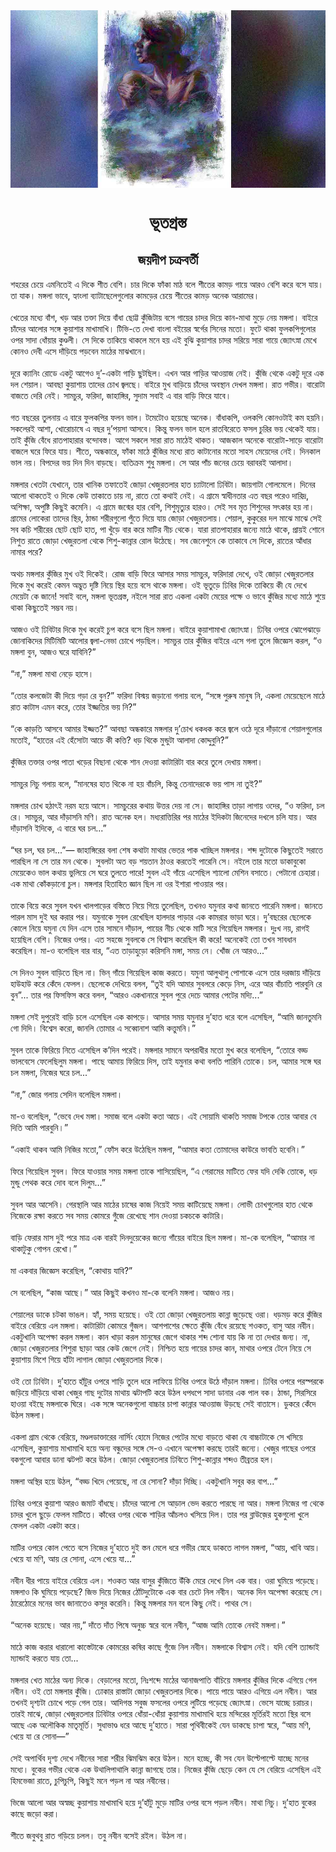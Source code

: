 <div align=center> <img src="../../metadata/images/rabibasariya/ভূতগ্রস্ত.jpg" align="center" ></div>
<h1 align=center>ভূতগ্রস্ত</h1>
<h2 align=center>জয়দীপ চক্রবর্তী</h2>
শহরের চেয়ে এমনিতেই এ দিকে শীত বেশি। চার দিকে ফাঁকা মাঠ বলে শীতের কামড় গায়ে আরও বেশি করে বসে যায়। তা যাক। মঙ্গলা ভাবে, হ্যাংলা ব্যাটাছেলেগুলোর কামড়ের চেয়ে শীতের কামড় অনেক আরামের।<br> <br>খেতের মধ্যে বাঁশ, খড় আর তক্তা দিয়ে বাঁধা ছোট্ট কুঁজিটায় বসে গায়ের চাদর দিয়ে কান-মাথা মুড়ে নেয় মঙ্গলা। বাইরে চাঁদের আলোর সঙ্গে কুয়াশার মাখামাখি। টিভি-তে দেখা বাংলা বইয়ের স্বর্গের সিনের মতো। ফুটে থাকা ফুলকপিগুলোর ওপর সাদা ধোঁয়ার কুণ্ডলী। সে দিকে তাকিয়ে থাকলে মনে হয় এই বুঝি কুয়াশার চাদর সরিয়ে সারা গায়ে জ্যোৎস্না মেখে কোনও দেবী এসে দাঁড়িয়ে পড়বেন মাঠের মাঝখানে।<br> <br>দূরে ক্যানিং রোডে একটু আগেও দু’-একটা গাড়ি ছুটছিল। এখন আর গাড়ির আওয়াজ নেই। কুঁজি থেকে একটু দূরে এক দল শেয়াল। আবছা কুয়াশায় তাদের চোখ জ্বলছে। বাইরে মুখ বাড়িয়ে চাঁদের অবস্থান দেখল মঙ্গলা। রাত গভীর। বারোটা বাজতে দেরি নেই। সামচুর, ফরিদা, জাহাঙ্গির, সুদাম সবাই এ বার বাড়ি ফিরে যাবে।<br> <br>গত বছরের তুলনায় এ বারে ফুলকপির ফলন ভাল। টমেটোও হয়েছে অনেক। বাঁধাকপি, ওলকপি কোনওটাই কম হয়নি। সকলেরই আশা, খোরোচাষে এ বছর দু’পয়সা আসবে। কিন্তু ফলন ভাল হলে রাতবিরেতে ফসল চুরির ভয় থেকেই যায়। তাই কুঁজি বেঁধে রাতপাহারার বন্দোবস্ত। আগে সকলে সারা রাত মাঠেই থাকত। আজকাল অনেকে বারোটা-সাড়ে বারোটা বাজলে ঘরে ফিরে যায়। শীতে, অন্ধকারে, ফাঁকা মাঠে কুঁজির মধ্যে রাত কাটানোর মতো সাহস মেয়েদের নেই। দিনকাল ভাল নয়। বিপদের ভয় দিন দিন বাড়ছে। ব্যতিক্রম শুধু মঙ্গলা। সে আর পাঁচ জনের চেয়ে বরাবরই আলাদা।<br> <br>মঙ্গলার খেতটা যেখানে, তার খানিক তফাতেই জোড়া খেজুরতলার হাত চ্যাটালো ঢিবিটা। জায়গাটা গোলমেলে। দিনের আলো থাকতেই ও দিকে কেউ তাকাতে চায় না, রাতে তো কথাই নেই। এ গ্রামে স্বাধীনতার এত বছর পরেও দারিদ্র, অশিক্ষা, অপুষ্টি কিছুই কমেনি। এ গ্রামে জন্মের হার বেশি, শিশুমৃত্যুর হারও। সেই সব মৃত শিশুদের সৎকার হয় না। গ্রামের লোকেরা তাদের স্থির, ঠান্ডা শরীরগুলো পুঁতে দিয়ে যায় জোড়া খেজুরতলায়। শেয়াল, কুকুরের দল মাঝে মাঝে সেই সব কচি শরীরের ছোট ছোট হাত, পা খুঁড়ে বার করে মাটির নীচ থেকে। যারা রাতপাহারার জন্যে মাঠে থাকে, প্রায়ই শোনে নিশুত রাতে জোড়া খেজুরতলা থেকে শিশু-কান্নার রোল উঠেছে। সব জেনেশুনে কে তাকাবে সে দিকে, রাতের আঁধার নামার পরে?<br> <br>অথচ মঙ্গলার কুঁজির মুখ ওই দিকেই। রোজ বাড়ি ফিরে আসার সময় সামচুর, ফরিদারা দেখে, ওই জোড়া খেজুরতলার দিকে মুখ করেই কেমন অদ্ভুত দৃষ্টি নিয়ে স্থির হয়ে বসে থাকে মঙ্গলা। ওই ভূতুড়ে ঢিবির দিকে তাকিয়ে কী যে দেখে মেয়েটা কে জানে! সবাই বলে, মঙ্গলা ভূতগ্রস্ত, নইলে সারা রাত একলা একটা মেয়ের পক্ষে ও ভাবে কুঁজির মধ্যে মাঠে শুয়ে থাকা কিছুতেই সম্ভব নয়।<br> <br>আজও ওই ঢিবিটার দিকে মুখ করেই চুপ করে বসে ছিল মঙ্গলা। বাইরে কুয়াশামাখা জ্যোৎস্না। ঢিবির ওপরে ঝোপেঝাড়ে জোনাকিদের মিটিমিটি আলোর জ্বলা-নেভা চোখে পড়ছিল। সামচুর তার কুঁজির বাইরে এসে গলা তুলে জিজ্ঞেস করল, “ও মঙ্গলা বুন, আজও ঘরে যাবিনি?”<br> <br>“না,” মঙ্গলা মাথা নেড়ে হাসে।<br> <br>“তোর কলজেটা কী দিয়ে গড়া রে বুন?” ফরিদা বিস্ময় জড়ানো গলায় বলে, “সঙ্গে পুরুষ মানুষ নি, একলা মেয়েছেলে মাঠে রাত কাটাস এমন করে, তোর ইজ্জতির ভয় নি?”<br> <br>“কে কাড়তি আসবে আমার ইজ্জত?” আবছা অন্ধকারে মঙ্গলার দু’চোখ ধকধক করে জ্বলে ওঠে দূরে দাঁড়ানো শেয়ালগুলোর মতোই, “হাতের এই হেঁসোটা আচে কী কত্তি? ধড় থিকে মুন্ডুটা আলাদা কোদ্দুবুনি?”<br> <br>কুঁজির তক্তার ওপর পাতা খড়ের বিছানা থেকে শান দেওয়া কাটারিটা বার করে তুলে দেখায় মঙ্গলা।<br> <br>সামচুর নিচু গলায় বলে, “মানষের হাত থিকে না হয় বাঁচলি, কিন্তু তেনাদেরকে ভয় পাস না তুই?”<br> <br>মঙ্গলার চোখ হঠাৎই নরম হয়ে আসে। সামচুরের কথায় উত্তর দেয় না সে। জাহাঙ্গির তাড়া লাগায় ওদের, “ও ফরিদা, চল রে। সামচুর, আর দাঁড়াসনি মণি। রাত অনেক হল। মধ্যরাত্তিরির পর মাঠের ইদিকটা জিনেদের দখলে চলি যায়। আর দাঁড়াসনি ইদিকে, এ বারে ঘর চল...”<br> <br>“ঘর চল, ঘর চল...”— জাহাঙ্গিরের বলা শেষ কথাটা মাথার ভেতর পাক খাচ্ছিল মঙ্গলার। শব্দ দুটোকে কিছুতেই সরাতে পারছিল না সে তার মন থেকে। সুবলটা অত বড় শয়তান ঠাওর করতেই পারেনি সে। নইলে তার মতো ডাকাবুকো মেয়েকেও ভাল কথায় ভুলিয়ে সে ঘরে তুলতে পারে! সুবল এই গাঁয়ে এসেছিল শ্যালো মেশিন বসাতে। পেটানো চেহারা। এক মাথা কোঁকড়ানো চুল। মঙ্গলার হিতাহিত জ্ঞান ছিল না ওর ইশারা পাওয়ার পর।<br> <br>তাকে বিয়ে করে সুবল যখন খালপাড়ের বস্তিতে নিয়ে গিয়ে তুলেছিল, তখনও যমুনার কথা জানতে পারেনি মঙ্গলা। জানতে পারল মাস দুই ঘর করার পর। যমুনাকে সুবল রেখেছিল হালদার পাড়ার এক কামরার ভাড়া ঘরে। দু’বছরের ছেলেকে কোলে নিয়ে যমুনা যে দিন এসে তার সামনে দাঁড়াল, পায়ের নীচ থেকে মাটি সরে গিয়েছিল মঙ্গলার। দুঃখ নয়, রাগই হয়েছিল বেশি। নিজের ওপর। এত সহজে সুবলকে সে বিশ্বাস করেছিল কী করে! অনেকেই তো তখন সাবধান করেছিল। মা-ও বলেছিল বার বার, “এত তাড়াহুড়ো করিসনি মঙ্গা, সময় নে। খোঁজ নে আরও...”<br> <br>সে দিনও সুবল বাড়িতে ছিল না। ভিন্‌ গাঁয়ে গিয়েছিল কাজ করতে। যমুনা আলুথালু পোশাকে এসে তার দরজায় দাঁড়িয়ে হাউহাউ করে কেঁদে ফেলল। ছেলেকে দেখিয়ে বলল, “তুই যদি আমার সুবলরে কেড়ে নিস, এরে আর বাঁচাতি পারবুনি রে বুন”... তার পর ফিসফিস করে বলল, “আরও একখানারে সুবল পুরে দেচে আমার পেটের মদ্যি...”<br> <br>মঙ্গলা সেই দুপুরেই বাড়ি চলে এসেছিল এক কাপড়ে। আসার সময় যমুনার দু’হাত ধরে বলে এসেছিল, “আমি জানতুমনি গো দিদি। বিশ্বেস করো, জানলি তোমার এ সব্বোনাশ আমি কত্তুমনি।”<br> <br>সুবল তাকে ফিরিয়ে নিতে এসেছিল ক’দিন পরেই। মঙ্গলার সামনে অপরাধীর মতো মুখ করে বলেছিল, “তোরে বড্ড ভালবেসে ফেলেছিলুম মঙ্গলা। পাছে আমায় ফিরিয়ে দিস, তাই যমুনার কথা বলতি পারিনি তোকে। চল, আমার সঙ্গে ঘর চল মঙ্গলা, নিজের ঘরে চল...”<br> <br>“না,” জোর গলায় সেদিন বলেছিল মঙ্গলা।<br> <br>মা-ও বলেছিল, “ভেবে দেখ মঙ্গা। সমাজ বলে একটা কতা আচে। এই সোয়ামি থাকতি সমাজ টপকে তোর আবার বে দিতি আমি পারবুনি।”<br> <br>“একাই থাকব আমি নিজির মতো,” ফোঁস করে উঠেছিল মঙ্গলা, “আমার কতা তোমাদের কাউরে ভাবতি হবেনি।”<br> <br>ফিরে গিয়েছিল সুবল। ফিরে যাওয়ার সময় মঙ্গলা তাকে শাসিয়েছিল, “এ গেরামের মাটিতে ফের যদি দেকি তোকে, ধড় মুন্ডু পেথক করে দোব বলে দিলুম...”<br> <br>সুবল আর আসেনি। গেরস্থালি আর মাঠের চাষের কাজ নিয়েই সময় কাটিয়েছে মঙ্গলা। লোভী চোখগুলোর হাত থেকে নিজেকে রক্ষা করতে সব সময় কোমরে গুঁজে রেখেছে শান দেওয়া চকচকে কাটারি।<br> <br>বাড়ি ফেরার মাস দুই পরে মাত্র এক বারই দিনদুয়েকের জন্যে গাঁয়ের বাইরে ছিল মঙ্গলা। মা-কে বলেছিল, “আমার না থাকাটুকু গোপন রেখো।”<br> <br>মা একবার জিজ্ঞেস করেছিল, “কোথায় যাবি?”<br> <br>সে বলেছিল, “কাজ আছে।” আর কিছুই কখনও মা-কে বলেনি মঙ্গলা। আজও নয়।<br> <br>শেয়ালের ডাকে চটকা ভাঙল। হ্যাঁ, সময় হয়েছে। ওই তো জোড়া খেজুরতলায় কান্না জুড়েছে ওরা। ধড়মড় করে কুঁজির বাইরে বেরিয়ে এল মঙ্গলা। কাটারিটা কোমরে গুঁজল। আশপাশের ক্ষেতে কুঁজি বেঁধে রয়েছে শওকত, বাসু আর নবীন। একটুখানি অপেক্ষা করল মঙ্গলা। কান খাড়া করল মানুষের জেগে থাকার শব্দ শোনা যায় কি না তা দেখার জন্য। না, জোড়া খেজুরতলার শিশুরা ছাড়া আর কেউ জেগে নেই।  নিশ্চিত হয়ে গায়ের চাদর কান, মাথার ওপরে টেনে নিয়ে সে কুয়াশায় মিশে গিয়ে হাঁটা লাগাল জোড়া খেজুরতলার দিকে।<br> <br>ওই তো ঢিবিটা। দু’হাতে হাঁটুর ওপরে শাড়ি তুলে ধরে লাফিয়ে ঢিবির ওপরে উঠে দাঁড়াল মঙ্গলা। ঢিবির ওপরে পরস্পরকে জড়িয়ে দাঁড়িয়ে থাকা খেজুর গাছ দুটোর মাথায় ঝটাপটি করে উঠল ধপধপে সাদা ডানার এক পাল বক। ঠান্ডা, সিরসিরে হাওয়া বইছে মঙ্গলাকে ঘিরে। এক সঙ্গে অনেকগুলো বাচ্চার চাপা কান্নার আওয়াজ উড়ছে সেই বাতাসে। ডুকরে কেঁদে উঠল মঙ্গলা।<br> <br>একলা গ্রাম থেকে বেরিয়ে, মণ্ডলডাক্তারের নার্সিং হোমে নিজের পেটের মধ্যে বাড়তে থাকা যে বাচ্চাটাকে সে খসিয়ে এসেছিল, কুয়াশায় মাখামাখি হয়ে অন্য বন্ধুদের সঙ্গে সে-ও এখানে অপেক্ষা করছে তারই জন্যে। খেজুর গাছের ওপরে বকগুলো আবার ডানা ঝটপট করে উঠল। জোড়া খেজুরতলার ঢিবিতে শিশু-কান্নার শব্দও তীব্রতর হল।<br> <br>মঙ্গলা অস্থির হয়ে উঠল, “বড্ড খিদে পেয়েছে, না রে সোনা? দাঁড়া দিচ্ছি। একটুখানি সবুর কর বাপ...”<br> <br>ঢিবির ওপরে কুয়াশা আরও জমাট বাঁধছে। চাঁদের আলো সে আড়াল ভেদ করতে পারছে না আর। মঙ্গলা নিজের গা থেকে চাদর খুলে ছুড়ে ফেলল মাটিতে। কাঁধের ওপর থেকে শাড়ির আঁচলও খসিয়ে দিল। তার পর ব্লাউজ়ের হুকগুলো খুলে ফেলল একটা একটা করে।<br> <br>মাটির ওপরে কোল পেতে বসে নিজের দু’হাতে দুই স্তন মেলে ধরে গভীর স্নেহে ডাকতে লাগল মঙ্গলা, “আয়, খাবি আয়। খেয়ে যা মণি, আয় রে সোনা, এসে খেয়ে যা...”<br> <br>নবীন ধীর পায়ে বাইরে বেরিয়ে এল। শওকত আর বাসুর কুঁজিতে উঁকি মেরে দেখে নিল এক বার। ওরা ঘুমিয়ে পড়েছে। মঙ্গলাও কি ঘুমিয়ে পড়েছে? জিভ দিয়ে নিজের ঠোঁটদুটোকে এক বার চেটে নিল নবীন। অনেক দিন অপেক্ষা করেছে সে। ঠারেঠোরে মনের ভাব জানাতেও কসুর করেনি। কিন্তু মঙ্গলার মন বলে কিছু নেই। পাথর সে।<br> <br>“অনেক হয়েছে। আর নয়,” দাঁতে দাঁত পিষে অনুচ্চ স্বরে বলে নবীন, “আজ আমি তোকে নেবই মঙ্গলা।”<br> <br>মাঠে কাজ করার ধারালো কাস্তেটাকে কোমরের কষির কাছে গুঁজে নিল নবীন। মঙ্গলাকে বিশ্বাস নেই। যদি বেশি ত্যান্ডাই ম্যান্ডাই করতে যায় তো...<br> <br>মঙ্গলার খেত মাঠের অন্য দিকে। বেড়ালের মতো, নিঃশব্দে মাঠের আনাজপাতি বাঁচিয়ে মঙ্গলার কুঁজির দিকে এগিয়ে গেল নবীন। ওই তো মঙ্গলার কুঁজি। ঢোকার রাস্তাটা জোড়া খেজুরতলার দিকে। পায়ে পায়ে আরও এগিয়ে এল নবীন। আর তখনই দৃশ্যটা চোখে পড়ে গেল তার। আদিগন্ত সবুজ ফসলের ওপরে লুটিয়ে পড়েছে জ্যোৎস্না। ভেসে যাচ্ছে চরাচর। তারই মাঝে, জোড়া খেজুরতলার ঢিবিটার ওপরে ধোঁয়া-ধোঁয়া কুয়াশায় মাখামাখি হয়ে মন্দিরের মূর্তিরই মতো স্থির বসে আছে এক অলৌকিক মাতৃমূর্তি। সুধাভাণ্ড ধরে আছে দু’হাতে। সারা পৃথিবীকেই যেন ডাকছে চাপা স্বরে, “আয় মণি, খেয়ে যা রে সোনা—”<br> <br>সেই অপার্থিব দৃশ্য দেখে নবীনের সারা শরীর ঝিমঝিম করে উঠল। মনে হচ্ছে, কী সব যেন উল্টেপাল্টে যাচ্ছে মনের মধ্যে। বুকের গভীর থেকে এক উথালিপাথালি কান্না জাগছে তার। নিজের কুঁজি ছেড়ে কেন যে সে বেরিয়ে এসেছিল এই হিমভেজা রাতে, চুপিচুপি, কিছুই মনে পড়ল না আর নবীনের।<br> <br>ভিজে আলো আর অস্বচ্ছ কুয়াশায় মাখামাখি হয়ে দু’হাঁটু মুড়ে মাটির ওপর বসে পড়ল নবীন। মাথা নিচু। দু’হাত বুকের কাছে জড়ো করা।<br> <br>শীতে জবুথবু রাত গড়িয়ে চলল। তবু নবীন বসেই রইল। উঠল না।